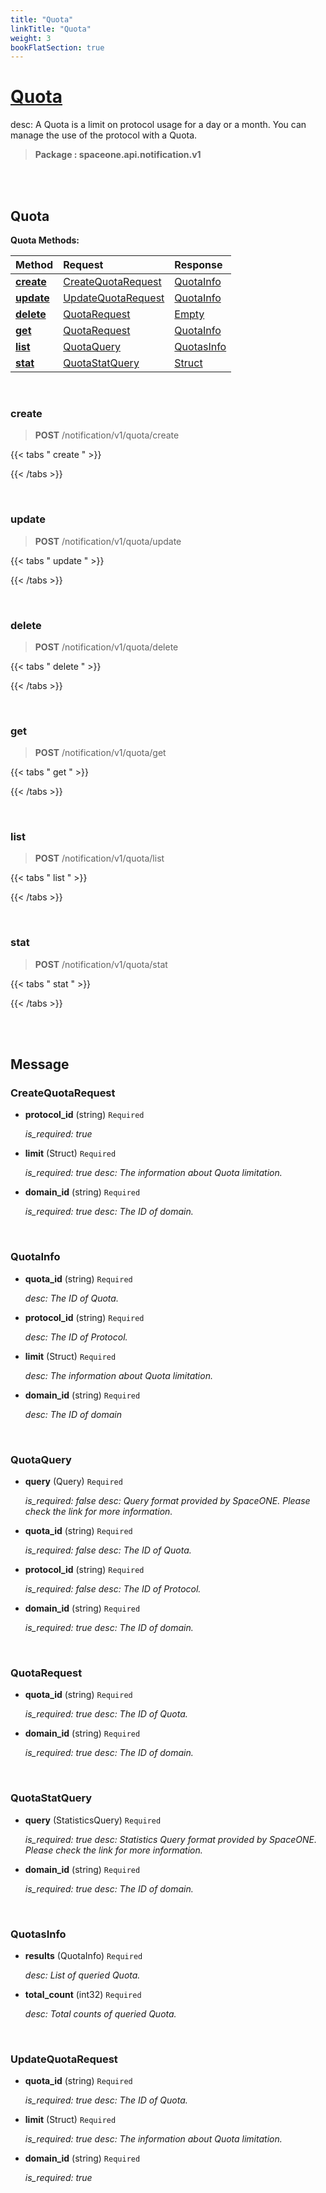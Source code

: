 ```yaml
---
title: "Quota"
linkTitle: "Quota"
weight: 3
bookFlatSection: true
---
```

# [Quota](#Quota)
desc: A Quota is a limit on protocol usage for a day or a month. You can manage the use of the protocol with a Quota.


>  **Package : spaceone.api.notification.v1**

<br>
<br>

## Quota


**Quota Methods:**


| Method | Request | Response |
| :----- | :-------- | :-------- |
| [**create**](./Quota#create) | [CreateQuotaRequest](Quota#createquotarequest) | [QuotaInfo](./Quota#quotainfo) |
| [**update**](./Quota#update) | [UpdateQuotaRequest](Quota#updatequotarequest) | [QuotaInfo](./Quota#quotainfo) |
| [**delete**](./Quota#delete) | [QuotaRequest](Quota#quotarequest) | [Empty](./Quota#empty) |
| [**get**](./Quota#get) | [QuotaRequest](Quota#quotarequest) | [QuotaInfo](./Quota#quotainfo) |
| [**list**](./Quota#list) | [QuotaQuery](Quota#quotaquery) | [QuotasInfo](./Quota#quotasinfo) |
| [**stat**](./Quota#stat) | [QuotaStatQuery](Quota#quotastatquery) | [Struct](./Quota#struct) |



    
<br>

### create

> **POST** /notification/v1/quota/create
>




 {{< tabs " create " >}}




{{< /tabs >}}

    
<br>

### update

> **POST** /notification/v1/quota/update
>




 {{< tabs " update " >}}




{{< /tabs >}}

    
<br>

### delete

> **POST** /notification/v1/quota/delete
>




 {{< tabs " delete " >}}




{{< /tabs >}}

    
<br>

### get

> **POST** /notification/v1/quota/get
>




 {{< tabs " get " >}}




{{< /tabs >}}

    
<br>

### list

> **POST** /notification/v1/quota/list
>




 {{< tabs " list " >}}




{{< /tabs >}}

    
<br>

### stat

> **POST** /notification/v1/quota/stat
>




 {{< tabs " stat " >}}




{{< /tabs >}}

    


<br>
<br>

## Message



### CreateQuotaRequest
* **protocol_id** (string)  `Required` 

  *is_required: true*

    
* **limit** (Struct)  `Required` 

  *is_required: true
desc: The information about Quota limitation.*

    
* **domain_id** (string)  `Required` 

  *is_required: true
desc: The ID of domain.*

    <br>

### QuotaInfo
* **quota_id** (string)  `Required` 

  *desc: The ID of Quota.*

    
* **protocol_id** (string)  `Required` 

  *desc: The ID of Protocol.*

    
* **limit** (Struct)  `Required` 

  *desc: The information about Quota limitation.*

    
* **domain_id** (string)  `Required` 

  *desc: The ID of domain*

    <br>

### QuotaQuery
* **query** (Query)  `Required` 

  *is_required: false
desc: Query format provided by SpaceONE. Please check the link for more information.*

    
* **quota_id** (string)  `Required` 

  *is_required: false
desc: The ID of Quota.*

    
* **protocol_id** (string)  `Required` 

  *is_required: false
desc: The ID of Protocol.*

    
* **domain_id** (string)  `Required` 

  *is_required: true
desc: The ID of domain.*

    <br>

### QuotaRequest
* **quota_id** (string)  `Required` 

  *is_required: true
desc: The ID of Quota.*

    
* **domain_id** (string)  `Required` 

  *is_required: true
desc: The ID of domain.*

    <br>

### QuotaStatQuery
* **query** (StatisticsQuery)  `Required` 

  *is_required: true
desc: Statistics Query format provided by SpaceONE. Please check the link for more information.*

    
* **domain_id** (string)  `Required` 

  *is_required: true
desc: The ID of domain.*

    <br>

### QuotasInfo
* **results** (QuotaInfo)  `Required` 

  *desc: List of queried Quota.*

    
* **total_count** (int32)  `Required` 

  *desc: Total counts of queried Quota.*

    <br>

### UpdateQuotaRequest
* **quota_id** (string)  `Required` 

  *is_required: true
desc: The ID of Quota.*

    
* **limit** (Struct)  `Required` 

  *is_required: true
desc: The information about Quota limitation.*

    
* **domain_id** (string)  `Required` 

  *is_required: true*

    <br>
